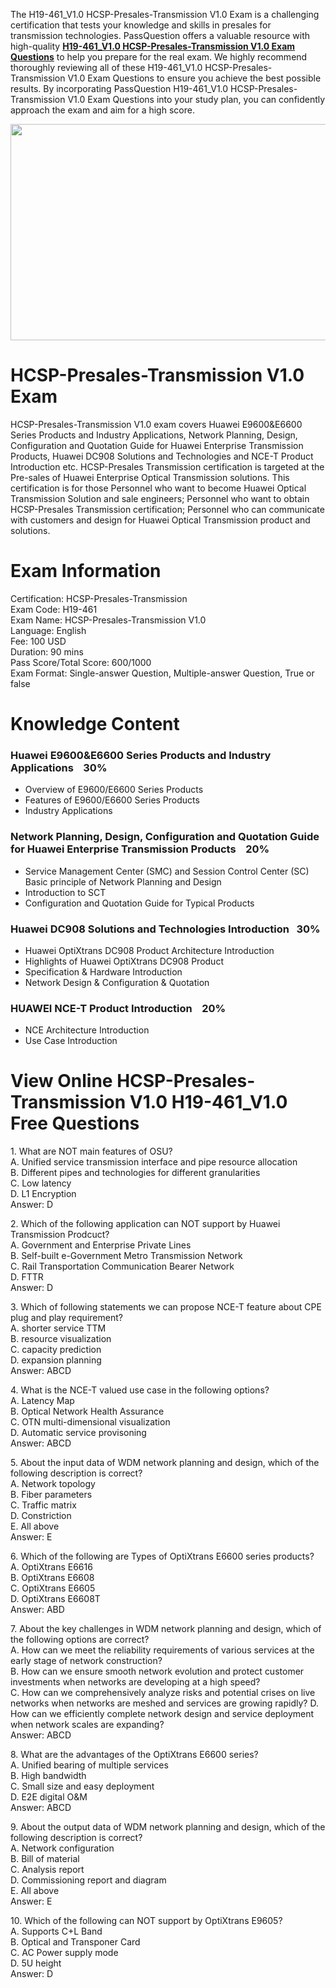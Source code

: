 <p>The H19-461_V1.0 HCSP-Presales-Transmission V1.0 Exam is a challenging certification that tests your knowledge and skills in presales for transmission technologies. PassQuestion offers a valuable resource with high-quality <strong><a href="https://www.passquestion.com/h19-461_v1-0.html">H19-461_V1.0 HCSP-Presales-Transmission V1.0 Exam Questions</a></strong> to help you prepare for the real exam. We highly recommend thoroughly reviewing all of these H19-461_V1.0 HCSP-Presales-Transmission V1.0 Exam Questions to ensure you achieve the best possible results. By incorporating PassQuestion H19-461_V1.0 HCSP-Presales-Transmission V1.0 Exam Questions into your study plan, you can confidently approach the exam and aim for a high score.&nbsp;</p>

<p><img alt="" src="https://www.passquestion.com/uploads/pqcom/images/20240619/cc3124dac1eb607e07e9c0e75356c52b.png" style="height:346px; width:618px" /></p>

<h1>HCSP-Presales-Transmission V1.0 Exam</h1>

<p>HCSP-Presales-Transmission V1.0 exam covers Huawei E9600&amp;E6600 Series Products and Industry Applications, Network Planning, Design, Configuration and Quotation Guide for Huawei Enterprise Transmission Products, Huawei DC908 Solutions and Technologies and NCE-T Product Introduction etc. HCSP-Presales Transmission certification is targeted at the Pre-sales of Huawei Enterprise Optical Transmission solutions. This certification is for those Personnel who want to become Huawei Optical Transmission Solution and sale engineers; Personnel who want to obtain HCSP-Presales Transmission certification; Personnel who can communicate with customers and design for Huawei Optical Transmission product and solutions.&nbsp;</p>

<h1>Exam Information&nbsp;&nbsp; &nbsp;</h1>

<p>Certification: HCSP-Presales-Transmission<br />
Exam Code: H19-461<br />
Exam Name: HCSP-Presales-Transmission V1.0<br />
Language: English<br />
Fee: 100 USD<br />
Duration: 90 mins<br />
Pass Score/Total Score: 600/1000<br />
Exam Format: Single-answer Question, Multiple-answer Question, True or false</p>

<h1>Knowledge Content</h1>

<h3>Huawei E9600&amp;E6600 Series Products and Industry Applications &nbsp; &nbsp;30%</h3>

<ul>
	<li>Overview of E9600/E6600 Series Products</li>
	<li>Features of E9600/E6600 Series Products</li>
	<li>Industry Applications</li>
</ul>

<h3>Network Planning, Design, Configuration and Quotation Guide for Huawei Enterprise Transmission Products &nbsp; &nbsp;20%</h3>

<ul>
	<li>Service Management Center (SMC) and Session Control Center (SC) Basic principle of Network Planning and Design</li>
	<li>Introduction to SCT</li>
	<li>Configuration and Quotation Guide for Typical Products</li>
</ul>

<h3>Huawei DC908 Solutions and Technologies Introduction &nbsp; 30%</h3>

<ul>
	<li>Huawei OptiXtrans DC908 Product Architecture Introduction</li>
	<li>Highlights of Huawei OptiXtrans DC908 Product</li>
	<li>Specification &amp; Hardware Introduction</li>
	<li>Network Design &amp; Configuration &amp; Quotation</li>
</ul>

<h3>HUAWEI NCE-T Product Introduction &nbsp; &nbsp;20%</h3>

<ul>
	<li>NCE Architecture Introduction</li>
	<li>Use Case Introduction</li>
</ul>

<h1>View Online HCSP-Presales-Transmission V1.0 H19-461_V1.0 Free Questions</h1>

<p>1. What are NOT main features of OSU?<br />
A. Unified service transmission interface and pipe resource allocation<br />
B. Different pipes and technologies for different granularities<br />
C. Low latency<br />
D. L1 Encryption<br />
Answer: D</p>

<p>2. Which of the following application can NOT support by Huawei Transmission Prodcuct?<br />
A. Government and Enterprise Private Lines<br />
B. Self-built e-Government Metro Transmission Network<br />
C. Rail Transportation Communication Bearer Network<br />
D. FTTR<br />
Answer: D</p>

<p>3. Which of following statements we can propose NCE-T feature about CPE plug and play requirement?<br />
A. shorter service TTM<br />
B. resource visualization<br />
C. capacity prediction<br />
D. expansion planning<br />
Answer: ABCD</p>

<p>4. What is the NCE-T valued use case in the following options?<br />
A. Latency Map<br />
B. Optical Network Health Assurance<br />
C. OTN multi-dimensional visualization<br />
D. Automatic service provisoning<br />
Answer: ABCD</p>

<p>5. About the input data of WDM network planning and design, which of the following description is correct?<br />
A. Network topology<br />
B. Fiber parameters<br />
C. Traffic matrix<br />
D. Constriction<br />
E. All above<br />
Answer: E</p>

<p>6. Which of the following are Types of OptiXtrans E6600 series products?<br />
A. OptiXtrans E6616<br />
B. OptiXtrans E6608<br />
C. OptiXtrans E6605<br />
D. OptiXtrans E6608T<br />
Answer: ABD</p>

<p>7. About the key challenges in WDM network planning and design, which of the following options are correct?<br />
A. How can we meet the reliability requirements of various services at the early stage of network construction?<br />
B. How can we ensure smooth network evolution and protect customer investments when networks are developing at a high speed?<br />
C. How can we comprehensively analyze risks and potential crises on live networks when networks are meshed and services are growing rapidly? D. How can we efficiently complete network design and service deployment when network scales are expanding?<br />
Answer: ABCD</p>

<p>8. What are the advantages of the OptiXtrans E6600 series?<br />
A. Unified bearing of multiple services<br />
B. High bandwidth<br />
C. Small size and easy deployment<br />
D. E2E digital O&amp;M<br />
Answer: ABCD</p>

<p>9. About the output data of WDM network planning and design, which of the following description is correct?<br />
A. Network configuration<br />
B. Bill of material<br />
C. Analysis report<br />
D. Commissioning report and diagram<br />
E. All above<br />
Answer: E</p>

<p>10. Which of the following can NOT support by OptiXtrans E9605?<br />
A. Supports C+L Band<br />
B. Optical and Transponer Card<br />
C. AC Power supply mode<br />
D. 5U height<br />
Answer: D</p>
